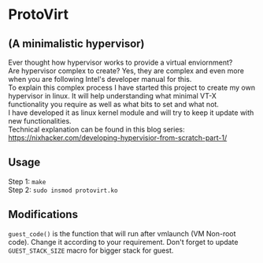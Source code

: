 # ProtoVirt
## (A minimalistic hypervisor)
Ever thought how hypervisor works to provide a virtual enviornment?<br/>
Are hypervisor complex to create? Yes, they are complex and even more when you are following Intel's developer manual for this.<br>
To explain this complex process I have started this project to create my own hypervisor in linux. It will help understanding what minimal VT-X functionality you require as well as what bits to set and what not. <br/>
I have developed it as linux kernel module and will try to keep it update with new functionalities.
<br/>
Technical explanation can be found in this blog series: https://nixhacker.com/developing-hypervisior-from-scratch-part-1/
## Usage
Step 1: `make`
<br/>
Step 2: `sudo insmod protovirt.ko`


## Modifications
`guest_code()` is the function that will run after vmlaunch (VM Non-root code). Change it according to your requirement.
Don't forget to update `GUEST_STACK_SIZE` macro for bigger stack for guest.
